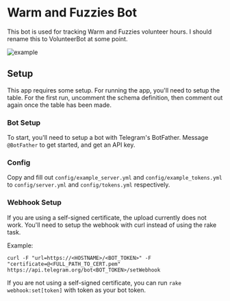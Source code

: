 # Warm and Fuzzies Bot

This bot is used for tracking Warm and Fuzzies volunteer hours. I should rename this to VolunteerBot at some point.

![example](https://i.imgur.com/BebvdKn.png)

## Setup

This app requires some setup. For running the app, you'll need to setup the table. For the first run, uncomment the schema definition, then comment out again once the table has been made.

### Bot Setup

To start, you'll need to setup a bot with Telegram's BotFather. Message `@BotFather` to get started, and get an API key.

### Config

Copy and fill out `config/example_server.yml` and `config/example_tokens.yml` to `config/server.yml` and `config/tokens.yml` respectively.

### Webhook Setup

If you are using a self-signed certificate, the upload currently does not work. You'll need to setup the webhook with curl instead of using the rake task.

Example:
```
curl -F "url=https://<HOSTNAME>/<BOT_TOKEN>" -F "certificate=@<FULL_PATH_TO_CERT.pem" https://api.telegram.org/bot<BOT_TOKEN>/setWebhook
```

If you are not using a self-signed certificate, you can run `rake webhook:set[token]` with token as your bot token.

